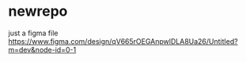 # newrepo
just a figma file
https://www.figma.com/design/qV665rOEGAnpwlDLA8Ua26/Untitled?m=dev&node-id=0-1
